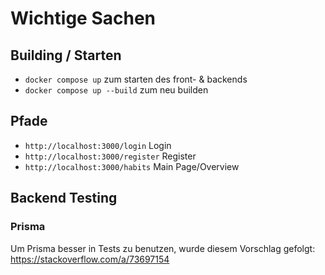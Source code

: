 # Wichtige Sachen

## Building / Starten
- ```docker compose up``` zum starten des front- & backends
- ```docker compose up --build``` zum neu builden

## Pfade

- ```http://localhost:3000/login``` Login
- ```http://localhost:3000/register``` Register
- ```http://localhost:3000/habits``` Main Page/Overview


## Backend Testing

### Prisma

Um Prisma besser in Tests zu benutzen, wurde diesem Vorschlag gefolgt:
https://stackoverflow.com/a/73697154